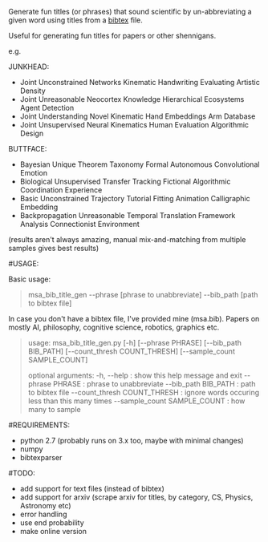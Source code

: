 Generate fun titles (or phrases) that sound scientific by un-abbreviating a given word using titles from a [bibtex](http://www.bibtex.org/) file.

Useful for generating fun titles for papers or other shennigans.

e.g.

JUNKHEAD:

- Joint Unconstrained Networks Kinematic Handwriting Evaluating Artistic Density
- Joint Unreasonable Neocortex Knowledge Hierarchical Ecosystems Agent Detection
- Joint Understanding Novel Kinematic Hand Embeddings Arm Database
- Joint Unsupervised Neural Kinematics Human Evaluation Algorithmic Design
 
BUTTFACE:

- Bayesian Unique Theorem Taxonomy Formal Autonomous Convolutional Emotion
- Biological Unsupervised Transfer Tracking Fictional Algorithmic Coordination Experience
- Basic Unconstrained Trajectory Tutorial Fitting Animation Calligraphic Embedding 
- Backpropagation Unreasonable Temporal Translation Framework Analysis Connectionist Environment
 
(results aren't always amazing, manual mix-and-matching from multiple samples gives best results)    
    

#USAGE:

Basic usage:

>msa_bib_title_gen --phrase [phrase to unabbreviate] --bib_path [path to bibtex file] 

In case you don't have a bibtex file, I've provided mine (msa.bib). Papers on mostly AI, philosophy, cognitive science, robotics, graphics etc.

>usage: msa_bib_title_gen.py [-h] [--phrase PHRASE] [--bib_path BIB_PATH]
>                            [--count_thresh COUNT_THRESH]
>                            [--sample_count SAMPLE_COUNT]
>
>optional arguments:
>  -h, --help : show this help message and exit
>  --phrase PHRASE : phrase to unabbreviate
>  --bib_path BIB_PATH : path to bibtex file
>  --count_thresh COUNT_THRESH  :  ignore words occuring less than this many times
>  --sample_count SAMPLE_COUNT :  how many to sample


#REQUIREMENTS:

- python 2.7 (probably runs on 3.x too, maybe with minimal changes)
- numpy 
- bibtexparser
     
    
#TODO:
- add support for text files (instead of bibtex)
- add support for arxiv (scrape arxiv for titles, by category, CS, Physics, Astronomy etc)
- error handling
- use end probability
- make online version

